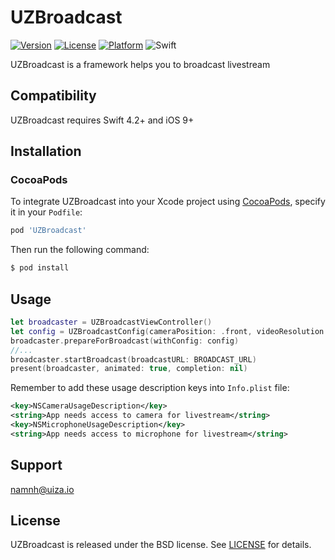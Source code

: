 # UZBroadcast

<!-- [![CI Status](http://img.shields.io/travis/uizaio/UZBroadcast.svg?style=flat)](https://travis-ci.org/uizaio/UZBroadcast) -->
[![Version](https://img.shields.io/cocoapods/v/UZBroadcast.svg?style=flat)](http://cocoapods.org/pods/UZBroadcast)
[![License](https://img.shields.io/cocoapods/l/UZBroadcast.svg?style=flat)](http://cocoapods.org/pods/UZBroadcast)
[![Platform](https://img.shields.io/cocoapods/p/UZBroadcast.svg?style=flat)](http://cocoapods.org/pods/UZBroadcast)
![Swift](https://img.shields.io/badge/%20in-swift%205.0-orange.svg)

UZBroadcast is a framework helps you to broadcast livestream

## Compatibility
UZBroadcast requires Swift 4.2+ and iOS 9+

## Installation

### CocoaPods
To integrate UZBroadcast into your Xcode project using [CocoaPods](http://cocoapods.org), specify it in your `Podfile`:

```ruby
pod 'UZBroadcast'
```

Then run the following command:

```bash
$ pod install
```

## Usage

```swift
let broadcaster = UZBroadcastViewController()
let config = UZBroadcastConfig(cameraPosition: .front, videoResolution: ._720, videoBitrate: ._3000, videoFPS: ._30, audioBitrate: ._128Kbps, audioSampleRate: ._44_1khz, adaptiveBitrate: true)
broadcaster.prepareForBroadcast(withConfig: config)
//...
broadcaster.startBroadcast(broadcastURL: BROADCAST_URL)
present(broadcaster, animated: true, completion: nil)
```

Remember to add these usage description keys into `Info.plist` file:
```xml
<key>NSCameraUsageDescription</key>
<string>App needs access to camera for livestream</string>
<key>NSMicrophoneUsageDescription</key>
<string>App needs access to microphone for livestream</string>
```

## Support
namnh@uiza.io

## License
UZBroadcast is released under the BSD license. See [LICENSE](https://github.com/uizaio/uiza-sdk-broadcast-ios/blob/master/LICENSE) for details.